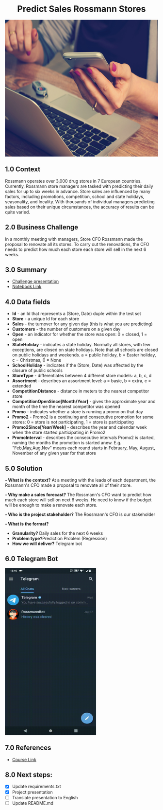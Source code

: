 <h1 align="center"> Predict Sales Rossmann Stores </h1> 

<img align="center"  height="450" width="1000" src="https://github.com/brunalimap/DataScience_em_Producao/blob/main/img/img01.jpg" >


## 1.0 Context

<p> Rossmann operates over 3,000 drug stores in 7 European countries. Currently, Rossmann store managers are tasked with predicting their daily sales for up to six weeks in advance. Store sales are influenced by many factors, including promotions, competition, school and state holidays, seasonality, and locality. With thousands of individual managers predicting sales based on their unique circumstances, the accuracy of results can be quite varied. </p>

## 2.0 Business Challenge

<p> In a monthly meeting with managers, Store CFO Rossmann made the proposal to renovate all its stores. To carry out the renovations, the CFO needs to predict how much each store each store will sell in the next 6 weeks. </p>

## 3.0 Summary

- [Challenge presentation](https://github.com/brunalimap/Rossmann_Stores/blob/main/notebooks/storytelling_rossmann_stores.ipynb)
- [Notebook Link](https://github.com/brunalimap/DataScience_em_Producao/blob/main/notebooks/m010_v01_store_sales_prediction.ipynb)

## 4.0 Data fields

- <b>Id</b> - an Id that represents a (Store, Date) duple within the test set
- <b>Store</b> - a unique Id for each store
- <b>Sales</b> - the turnover for any given day (this is what you are predicting)
- <b>Customers</b> - the number of customers on a given day
- <b>Open</b> - an indicator for whether the store was open: 0 = closed, 1 = open
- <b>StateHoliday</b> - indicates a state holiday. Normally all stores, with few exceptions, are closed on state holidays. Note that all schools are closed on public holidays and weekends. a = public holiday, b = Easter holiday, c = Christmas, 0 = None
- <b>SchoolHoliday</b> - indicates if the (Store, Date) was affected by the closure of public schools
- <b>StoreType</b> - differentiates between 4 different store models: a, b, c, d
- <b>Assortment</b> - describes an assortment level: a = basic, b = extra, c = extended
- <b>CompetitionDistance</b> - distance in meters to the nearest competitor store
- <b>CompetitionOpenSince[Month/Year]</b> - gives the approximate year and month of the time the nearest competitor was opened
- <b>Promo</b> - indicates whether a store is running a promo on that day
- <b>Promo2</b> - Promo2 is a continuing and consecutive promotion for some stores: 0 = store is not participating, 1 = store is participating
- <b>Promo2Since[Year/Week]</b> - describes the year and calendar week when the store started participating in Promo2
- <b>PromoInterval</b> - describes the consecutive intervals Promo2 is started, naming the months the promotion is started anew. E.g. "Feb,May,Aug,Nov" means each round starts in February, May, August, November of any given year for that store

## 5.0 Solution 

<b>- What is the context?</b>
At a meeting with the leads of each department, the Rossmann's CFO made a proposal to renovate all of their store.

<b>- Why make a sales forecast?</b>
The Rossmann's CFO want to predict how much each store will sell on next 6 weeks. He need to know if the budget will be enough to make a renovate each store.

<b>- Who is the project stakeholder?</b>
The Rossmann's CFO is our stakeholder

<b>- What is the format?</b>
- <b> Granularity?</b> Daily sales for the next 6 weeks
- <b>Problem type?</b>Prediction Problem (Regression)
- <b>How we will deliver?</b> Telegram bot

## 6.0 Telegram Bot

<img align="center" height="550" width="300" src="https://github.com/brunalimap/DataScience_em_Producao/blob/main/img/rossmann_video.gif">

## 7.0  References

- [Course Link](https://sejaumdatascientist.com/como-ser-um-data-scientist/) 

## 8.0 Next steps:

- [x] Update requirements.txt
- [x] Project presentation
- [ ] Translate presentation to English
- [ ] Update README.md

